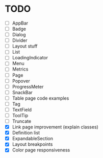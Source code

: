 # TODO

- [ ] AppBar
- [ ] Badge
- [ ] Dialog
- [ ] Divider
- [ ] Layout stuff
- [ ] List
- [ ] LoadingIndicator
- [ ] Menu
- [ ] Metrics
- [ ] Page
- [ ] Popover
- [ ] ProgressMeter
- [ ] SnackBar
- [ ] Table page code examples
- [ ] Tag
- [ ] TextField
- [ ] ToolTip
- [ ] Truncate
- [x] Link page improvement (explain classes)
- [x] Definition list
- [x] ExpandableSection
- [x] Layout breakpoints
- [x] Color page responsiveness